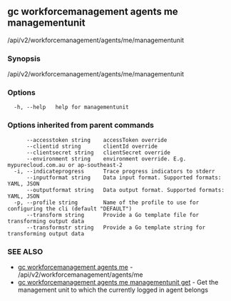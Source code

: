 ## gc workforcemanagement agents me managementunit

/api/v2/workforcemanagement/agents/me/managementunit

### Synopsis

/api/v2/workforcemanagement/agents/me/managementunit

### Options

```
  -h, --help   help for managementunit
```

### Options inherited from parent commands

```
      --accesstoken string    accessToken override
      --clientid string       clientId override
      --clientsecret string   clientSecret override
      --environment string    environment override. E.g. mypurecloud.com.au or ap-southeast-2
  -i, --indicateprogress      Trace progress indicators to stderr
      --inputformat string    Data input format. Supported formats: YAML, JSON
      --outputformat string   Data output format. Supported formats: YAML, JSON
  -p, --profile string        Name of the profile to use for configuring the cli (default "DEFAULT")
      --transform string      Provide a Go template file for transforming output data
      --transformstr string   Provide a Go template string for transforming output data
```

### SEE ALSO

* [gc workforcemanagement agents me](gc_workforcemanagement_agents_me.html)	 - /api/v2/workforcemanagement/agents/me
* [gc workforcemanagement agents me managementunit get](gc_workforcemanagement_agents_me_managementunit_get.html)	 - Get the management unit to which the currently logged in agent belongs


